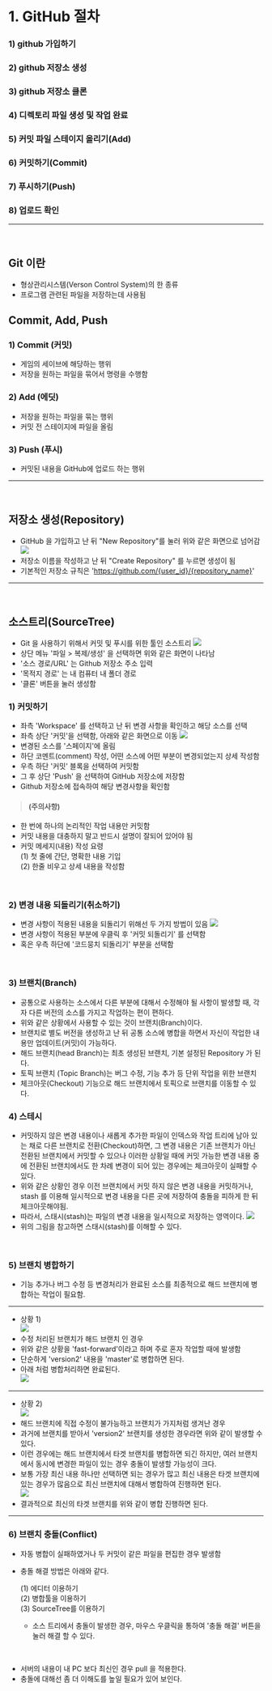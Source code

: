# __1. GitHub 절차__
### 1) github 가입하기
### 2) github 저장소 생성
### 3) github 저장소 클론
### 4) 디렉토리 파일 생성 및 작업 완료
### 5) 커밋 파일 스테이지 올리기(Add)
### 6) 커밋하기(Commit)
### 7) 푸시하기(Push)
### 8) 업로드 확인
___
<br>

## __Git 이란__
- 형상관리시스템(Verson Control System)의 한 종류
- 프로그램 관련된 파일을 저장하는데 사용됨

## __Commit, Add, Push__
### 1) Commit (커밋)
- 게임의 세이브에 해당하는 행위
- 저장을 원하는 파일을 묶어서 명령을 수행함

### 2) Add (에딧)
- 저장을 원하는 파일을 묶는 행위
- 커밋 전 스테이지에 파일을 올림

### 3) Push (푸시)
- 커밋된 내용을 GitHub에 업로드 하는 행위

----
<br>

## __저장소 생성(Repository)__
- GitHub 을 가입하고 난 뒤 "New Repository"를 눌러 위와 같은 화면으로 넘어감
![](2023-01-09-15-44-21.png)
- 저장소 이름을 작성하고 난 뒤 "Create Repository" 를 누르면 생성이 됨
- 기본적인 저장소 규칙은 'https://github.com/{user_id}/{repository_name}' 

---
<br>

## __소스트리(SourceTree)__
- Git 을 사용하기 위해서 커밋 및 푸시를 위한 툴인 소스트리
![](2023-01-09-16-24-35.png)
- 상단 메뉴 '파일 > 복제/생성' 을 선택하면 위와 같은 화면이 나타남
- '소스 경로/URL' 는 Github 저장소 주소 입력
- '목적지 경로' 는 내 컴퓨터 내 폴더 경로
- '클론' 버튼을 눌러 생성함

### __1) 커밋하기__
- 좌측 'Workspace' 를 선택하고 난 뒤 변경 사항을 확인하고 해당 소스를 선택
- 좌측 상단 '커밋'을 선택함, 아래와 같은 화면으로 이동
![](2023-01-09-16-30-11.png)
- 변경된 소스를 '스페이지'에 올림
- 하단 코멘트(comment) 작성, 어떤 소스에 어떤 부분이 변경되었는지 상세 작성함
- 우측 하단 '커밋' 블록을 선택하여 커밋함
- 그 후 상단 'Push' 을 선택하여 GitHub 저장소에 저장함
- Github 저장소에 접속하여 해당 변경사항을 확인함

> #### (주의사항)
- 한 번에 하나의 논리적인 작업 내용만 커밋함
- 커밋 내용을 대충하지 말고 반드시 설명이 잘되어 있어야 됨
- 커밋 메세지(내용) 작성 요령<br>
(1) 첫 줄에 간단, 명확한 내용 기입 <br>
(2) 한줄 비우고 상세 내용을 작성함 <br>

<br>

### __2) 변경 내용 되돌리기(취소하기)__
- 변경 사항이 적용된 내용을 되돌리기 위해선 두 가지 방법이 있음
![](2023-01-09-16-56-20.png)
- 변경 사항이 적용된 부분에 우클릭 후 '커밋 되돌리기' 를 선택함
- 혹은 우측 하단에 '코드뭉치 되돌리기' 부분을 선택함<br>
<br>

### __3) 브랜치(Branch)__

- 공통으로 사용하는 소스에서 다른 부분에 대해서 수정해야 될 사항이 발생할 때, 각자 다른 버전의 소스를 가지고 작업하는 편이 편하다. 
- 위와 같은 상황에서 사용할 수 있는 것이 브랜치(Branch)이다.
- 브랜치로 별도 버전을 생성하고 난 뒤 공통 소스에 병합을 하면서 자신이 작업한 내용만 업데이트(커밋)이 가능하다. <br>
- 해드 브랜치(head Branch)는 최초 생성된 브랜치, 기본 설정된 Repository 가 된다.
- 토픽 브랜치 (Topic Branch)는 버그 수정, 기능 추가 등 단위 작업을 위한 브랜치
- 체크아웃(Checkout) 기능으로 해드 브랜치에서 토픽으로 브랜치를 이동할 수 있다.

### __4) 스테시__
- 커밋하지 않은 변경 내용이나 새롭게 추가한 파일이 인덱스와 작업 트리에 남아 있는 채로 다른 브랜치로  전환(Checkout)하면, 그 변경 내용은 기존 브랜치가 아닌 전환된 브랜치에서 커밋할 수 있으나 이러한 상황일 때에 커밋 가능한 변경 내용 중에 전환된 브랜치에서도 한 차례 변경이 되어 있는 경우에는 체크아웃이 실패할 수 있다. 
- 위와 같은 상황인 경우 이전 브랜치에서 커밋 하지 않은 변경 내용을 커밋하거나, stash 를 이용해 일시적으로 변경 내용을 다른 곳에 저장하여 충돌을 피하게 한 뒤 체크아웃해야됨.
- 따라서, 스태시(stash)는 파일의 변경 내용을 일시적으로 저장하는 영역이다.
![](2023-01-09-17-39-16.png)
- 위의 그림을 참고하면 스태시(stash)를 이해할 수 있다. <br>

<br>

### __5) 브랜치 병합하기__
- 기능 추가나 버그 수정 등 변경처리가 완료된 소스를 최종적으로 해드 브랜치에 병합하는 작업이 필요함.
---
- 상황 1) <br>
![](2023-01-09-17-43-36.png)
- 수정 처리된 브랜치가 해드 브랜치 인 경우
- 위와 같은 상황을 'fast-forward'이라고 하며 주로 혼자 작업할 때에 발생함
- 단순하게 'version2' 내용을 'master'로 병합하면 된다. <br>
- 아래 처럼 병합처리하면 완료된다. <br>
![](2023-01-09-17-48-08.png)<br>


---

- 상황 2) <br>
![](2023-01-09-17-46-06.png)
- 해드 브랜치에 직접 수정이 불가능하고 브랜치가 가지처럼 생겨난 경우
- 과거에 브랜치를 받아서 'version2' 브랜치를 생성한 경우라면 위와 같이 발생할 수 있다.
- 이런 경우에는 해드 브랜치에서 타겟 브랜치를 병합하면 되긴 하지만, 여러 브랜치에서 동시에 변경한 파일이 있는 경우 충돌이 발생할 가능성이 크다. 
- 보통 가장 최신 내용 하나만 선택하면 되는 경우가 많고 최신 내용은 타겟 브랜치에 있는 경우가 많음으로 최신 브랜치에 대해서 병합하여 진행하면 된다.<br>
![](2023-01-09-18-10-44.png)
- 결과적으로 최신의 타겟 브랜치를 위와 같이 병합 진행하면 된다.

---

### __6) 브랜치 충돌(Conflict)__
- 자동 병합이 실패하였거나 두 커밋이 같은 파일을 편집한 경우 발생함
- 충돌 해결 방법은 아래와 같다. <br>

    (1) 에디터 이용하기 <br>
    (2) 병합툴을 이용하기 <br>
    (3) SourceTree를 이용하기 <br>
     
    - 소스 트리에서 충돌이 발생한 경우, 마우스 우클릭을 통하여 '충돌 해결' 버튼을 눌러 해결 할 수 있다. <br>

<br>

- 서버의 내용이 내 PC 보다 최신인 경우 pull 을 적용한다.
- 충돌에 대해선 좀 더 이해도를 높일 필요가 있어 보인다.

